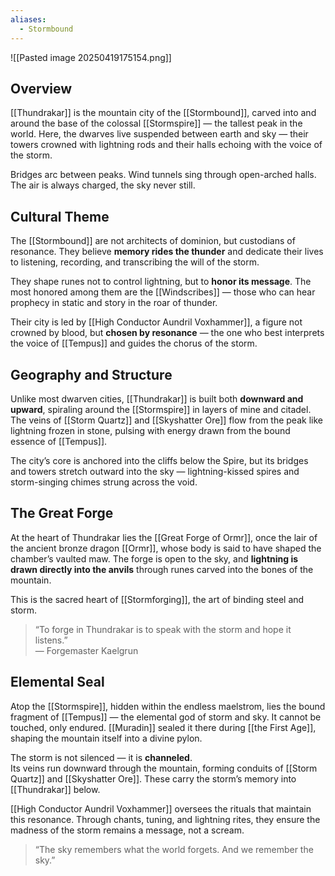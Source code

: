 ```yaml
---
aliases:
  - Stormbound
---
```

![[Pasted image 20250419175154.png]]
## Overview  
[[Thundrakar]] is the mountain city of the [[Stormbound]], carved into and around the base of the colossal [[Stormspire]] — the tallest peak in the world. Here, the dwarves live suspended between earth and sky — their towers crowned with lightning rods and their halls echoing with the voice of the storm.

Bridges arc between peaks. Wind tunnels sing through open-arched halls. The air is always charged, the sky never still.

## Cultural Theme  
The [[Stormbound]] are not architects of dominion, but custodians of resonance. They believe **memory rides the thunder** and dedicate their lives to listening, recording, and transcribing the will of the storm.

They shape runes not to control lightning, but to **honor its message**. The most honored among them are the [[Windscribes]] — those who can hear prophecy in static and story in the roar of thunder.

Their city is led by [[High Conductor Aundril Voxhammer]], a figure not crowned by blood, but **chosen by resonance** — the one who best interprets the voice of [[Tempus]] and guides the chorus of the storm.

## Geography and Structure  
Unlike most dwarven cities, [[Thundrakar]] is built both **downward and upward**, spiraling around the [[Stormspire]] in layers of mine and citadel. The veins of [[Storm Quartz]] and [[Skyshatter Ore]] flow from the peak like lightning frozen in stone, pulsing with energy drawn from the bound essence of [[Tempus]].

The city’s core is anchored into the cliffs below the Spire, but its bridges and towers stretch outward into the sky — lightning-kissed spires and storm-singing chimes strung across the void.

## The Great Forge  
At the heart of Thundrakar lies the [[Great Forge of Ormr]], once the lair of the ancient bronze dragon [[Ormr]], whose body is said to have shaped the chamber’s vaulted maw. The forge is open to the sky, and **lightning is drawn directly into the anvils** through runes carved into the bones of the mountain.

This is the sacred heart of [[Stormforging]], the art of binding steel and storm.

> “To forge in Thundrakar is to speak with the storm and hope it listens.”  
> — Forgemaster Kaelgrun

## Elemental Seal  
Atop the [[Stormspire]], hidden within the endless maelstrom, lies the bound fragment of [[Tempus]] — the elemental god of storm and sky. It cannot be touched, only endured. [[Muradin]] sealed it there during [[the First Age]], shaping the mountain itself into a divine pylon.

The storm is not silenced — it is **channeled**.  
Its veins run downward through the mountain, forming conduits of [[Storm Quartz]] and [[Skyshatter Ore]]. These carry the storm’s memory into [[Thundrakar]] below.

[[High Conductor Aundril Voxhammer]] oversees the rituals that maintain this resonance. Through chants, tuning, and lightning rites, they ensure the madness of the storm remains a message, not a scream.

> “The sky remembers what the world forgets. And we remember the sky.”
